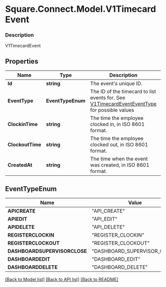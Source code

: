 # Square.Connect.Model.V1TimecardEvent

### Description

V1TimecardEvent

## Properties

Name | Type | Description | Notes
------------ | ------------- | ------------- | -------------
**Id** | **string** | The event&#39;s unique ID. | [optional] 
**EventType** | **EventTypeEnum** | The ID of the timecard to list events for. See [V1TimecardEventEventType](#type-v1timecardeventeventtype) for possible values | [optional] 
**ClockinTime** | **string** | The time the employee clocked in, in ISO 8601 format. | [optional] 
**ClockoutTime** | **string** | The time the employee clocked out, in ISO 8601 format. | [optional] 
**CreatedAt** | **string** | The time when the event was created, in ISO 8601 format. | [optional] 


## EventTypeEnum

Name | Value
------------ | -------------
**APICREATE** | "API_CREATE"
**APIEDIT** | "API_EDIT"
**APIDELETE** | "API_DELETE"
**REGISTERCLOCKIN** | "REGISTER_CLOCKIN"
**REGISTERCLOCKOUT** | "REGISTER_CLOCKOUT"
**DASHBOARDSUPERVISORCLOSE** | "DASHBOARD_SUPERVISOR_CLOSE"
**DASHBOARDEDIT** | "DASHBOARD_EDIT"
**DASHBOARDDELETE** | "DASHBOARD_DELETE"



[[Back to Model list]](../README.md#documentation-for-models) [[Back to API list]](../README.md#documentation-for-api-endpoints) [[Back to README]](../README.md)

